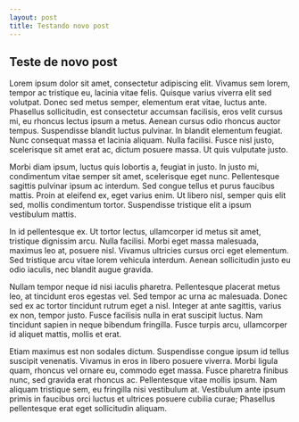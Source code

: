 ```yaml
---
layout: post
title: Testando novo post
---
```


## Teste de novo post

Lorem ipsum dolor sit amet, consectetur adipiscing elit. Vivamus sem lorem, tempor ac tristique eu, lacinia vitae felis. Quisque varius viverra elit sed volutpat. Donec sed metus semper, elementum erat vitae, luctus ante. Phasellus sollicitudin, est consectetur accumsan facilisis, eros velit cursus mi, eu rhoncus lectus ipsum a metus. Aenean cursus odio rhoncus auctor tempus. Suspendisse blandit luctus pulvinar. In blandit elementum feugiat. Nunc consequat massa et lacinia aliquam. Nulla facilisi. Fusce nisl justo, scelerisque sit amet erat ac, dictum posuere massa. Ut quis vulputate justo.

Morbi diam ipsum, luctus quis lobortis a, feugiat in justo. In justo mi, condimentum vitae semper sit amet, scelerisque eget nunc. Pellentesque sagittis pulvinar ipsum ac interdum. Sed congue tellus et purus faucibus mattis. Proin at eleifend ex, eget varius enim. Ut libero nisl, semper quis elit sed, mollis condimentum tortor. Suspendisse tristique elit a ipsum vestibulum mattis.

In id pellentesque ex. Ut tortor lectus, ullamcorper id metus sit amet, tristique dignissim arcu. Nulla facilisi. Morbi eget massa malesuada, maximus leo at, posuere nisl. Vivamus ultricies cursus orci eget elementum. Sed tristique arcu vitae lorem vehicula interdum. Aenean sollicitudin justo eu odio iaculis, nec blandit augue gravida.

Nullam tempor neque id nisi iaculis pharetra. Pellentesque placerat metus leo, at tincidunt eros egestas vel. Sed tempor ac urna ac malesuada. Donec sed ex ac tortor tincidunt rutrum eget a nisl. Integer at ante sagittis, varius ex non, tempor justo. Fusce facilisis nulla in erat suscipit luctus. Nam tincidunt sapien in neque bibendum fringilla. Fusce turpis arcu, ullamcorper id aliquet mattis, mollis et erat.

Etiam maximus est non sodales dictum. Suspendisse congue ipsum id tellus suscipit venenatis. Vivamus in eros in libero posuere viverra. Morbi ligula quam, rhoncus vel ornare eu, commodo eget massa. Fusce pharetra finibus nunc, sed gravida erat rhoncus ac. Pellentesque vitae mollis ipsum. Nam aliquam tristique sem, eu fringilla nisi vestibulum at. Vestibulum ante ipsum primis in faucibus orci luctus et ultrices posuere cubilia curae; Phasellus pellentesque erat eget sollicitudin aliquam.